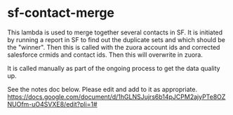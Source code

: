 # sf-contact-merge

This lambda is used to merge together several contacts in SF.  It is initiated by running a report in SF to find out the
duplicate sets and which should be the "winner".  Then this is called with the zuora account ids and corrected salesforce
crmids and contact ids.  Then this will overwrite in zuora.

It is called manually as part of the ongoing process to get the data quality up.

See the notes doc below.  Please edit and add to it as appropriate.
https://docs.google.com/document/d/1hGLNSJujrs6b14pJCPM2ajyPTe8OZNUOfm-uO4SVXE8/edit?pli=1#
